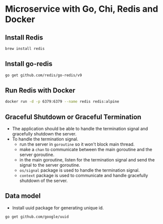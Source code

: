 # Microservice with Go, Chi, Redis and Docker

## Install Redis

```sh
brew install redis
```

## Install go-redis

```sh
go get github.com/redis/go-redis/v9
```

## Run Redis with Docker

```sh
docker run -d -p 6379:6379 --name redis redis:alpine
```

## Graceful Shutdown or Graceful Termination

- The application should be able to handle the termination signal and gracefully shutdown the server.
- To handle the termination signal.
  - run the server in `goroutine` so it won't block main thread.
  - make a `chan` to communicate between the main goroutine and the server goroutine.
  - in the main goroutine, listen for the termination signal and send the signal to the server goroutine.
  - `os/signal` package is used to handle the termination signal.
  - `context` package is used to communicate and handle gracefully shutdown of the server.

## Data model

- Install uuid package for generating unique id.
```sh
go get github.com/google/uuid
``` 
